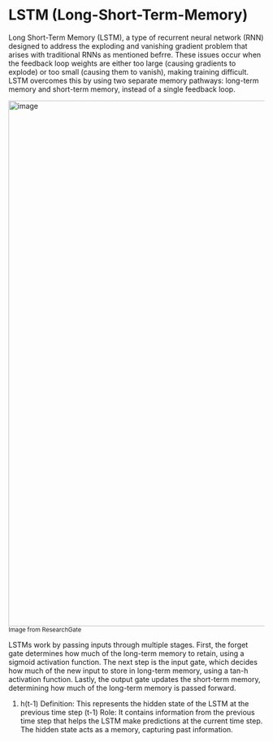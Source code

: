 # LSTM (Long-Short-Term-Memory)

Long Short-Term Memory (LSTM), a type of recurrent neural network (RNN) designed to address the exploding and vanishing gradient problem that arises with traditional RNNs as mentioned befrre. These issues occur when the feedback loop weights are either too large (causing gradients to explode) or too small (causing them to vanish), making training difficult. LSTM overcomes this by using two separate memory pathways: long-term memory and short-term memory, instead of a single feedback loop.

<img width="1036" alt="image" src="https://github.com/user-attachments/assets/a9fbd31f-4c3d-4677-99ad-0966f02842db">
<sup>Image from ResearchGate</sup>

LSTMs work by passing inputs through multiple stages. First, the forget gate determines how much of the long-term memory to retain, using a sigmoid activation function. The next step is the input gate, which decides how much of the new input to store in long-term memory, using a tan-h activation function. Lastly, the output gate updates the short-term memory, determining how much of the long-term memory is passed forward.

1. h(t-1)
  Definition: This represents the hidden state of the LSTM at the previous time step (t-1)
  Role: It contains information from the previous time step that helps the LSTM make predictions at the current time step.
  The hidden state acts as a memory, capturing past information.
